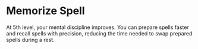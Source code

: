 # Memorize Spell

At 5th level, your mental discipline improves. You can prepare spells faster and recall spells with precision, reducing the time needed to swap prepared spells during a rest.